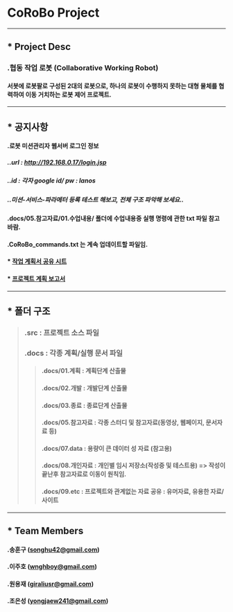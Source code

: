 # CoRoBo Project 
----
## * Project Desc 
### .협동 작업 로봇 (Collaborative Working Robot)  
####  서봇에 로봇팔로 구성된 2대의 로봇으로, 하나의 로봇이 수행하지 못하는 대형 물체를 협력하여 이동 거치하는 로봇 제어 프로젝트. 

---
## * 공지사항 
#### .로봇 미션관리자 웹서버 로그인 정보 
##### ..url : http://192.168.0.17/login.jsp 
##### ..id : 각자 google id/ pw : lanos 
##### ..미션-서비스-파라메터 등록 테스트 해보고, 전체 구조 파악해 보세요.. 

#### .docs/05.참고자료/01.수업내용/ 폴더에 수업내용중 실행 명령에 관한 txt 파일 참고 바람. 
#### .CoRoBo_commands.txt 는 계속 업데이트할 파일임. 


#### * [작업 계획서 공유 시트](https://docs.google.com/spreadsheets/d/1Ax51eHTzGg0aRhSEcF578aqg9tlRLEkP7mvnGKbirCw/edit?usp=sharing)
#### * [프로젝트 계획 보고서](https://docs.google.com/presentation/d/1ThbLE5Y6Xg9RgLLjTK1_HF7dZU1hlJvQJJSY7Gy3eAw/edit?usp=sharing) 


---
## * 폴더 구조  
> ### .src : 프로젝트 소스 파일  
> ### .docs : 각종 계획/실행 문서 파일 
>> #### .docs/01.계획 : 계획단계 산출물 
>> #### .docs/02.개발 : 개발단계 산출물 
>> #### .docs/03.종료 : 종료단계 산출물 
>> #### .docs/05.참고자료 : 각종 스터디 및 참고자료(동영상, 웹페이지, 문서자료 등) 
>> #### .docs/07.data : 용량이 큰 데이터 성 자료 (참고용) 
>> #### .docs/08.개인자료 : 개인별 임시 저장소(작성중 및 테스트용) => 작성이 끝난후 참고자료로 이동이 원칙임. 
>> #### .docs/09.etc : 프로젝트와 관계없는 자료 공유 : 유머자료, 유용한 자료/사이트 


---
## * Team Members 
#### .송훈구 (songhu42@gmail.com)
#### .이주호 (wnghboy@gmail.com)
#### .원용재 (giraliusr@gmail.com)
#### .조은성 (yongjaew241@gmail.com)
